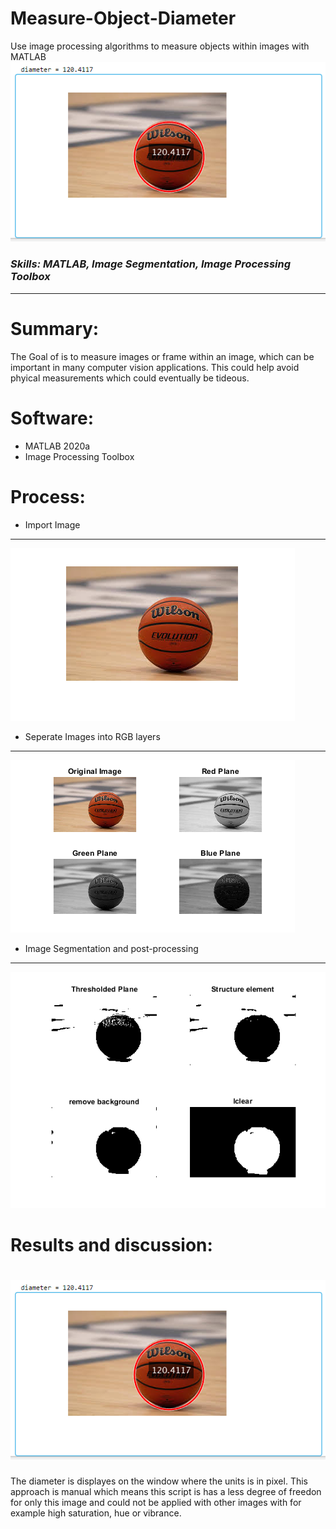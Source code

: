 # Measure-Object-Diameter
Use image processing algorithms to measure objects within images with MATLAB
![Basket Ball](/images/4.png)


### _Skills: MATLAB, Image Segmentation, Image Processing Toolbox_

****

Summary:
===
The Goal of is to measure images or frame within an image, which can be important in many computer vision applications. This could help avoid phyical measurements which could eventually be tideous.

Software:
===
* MATLAB 2020a
* Image Processing Toolbox

Process:
===
* Import Image
***
![Import Image](/images/1.png)

* Seperate Images into RGB layers
***
![RGB layers](/images/2.png)

* Image Segmentation and post-processing
***
![Image Segmentation](/images/3.png)

Results and discussion:
===
![Results](/images/4.png)
===
The diameter is displayes on the window where the units is in pixel. This approach is manual which means this script is has a less degree of freedon for only this image and could not be applied with other images with for example high saturation, hue or vibrance.




